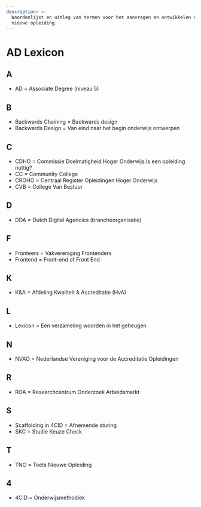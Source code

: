 ```yaml
---
description: >-
  Woordenlijst en uitleg van termen voor het aanvragen en ontwikkelen van een
  nieuwe opleiding.
---
```


# AD Lexicon

## A

* AD = Associate Degree \(niveau 5\)

## B

* Backwards Chaining = Backwards design
* Backwards Design = Van eind naar het begin onderwijs ontwerpen

## C

* CDHO = Commissie Doelmatigheid Hoger Onderwijs.Is een opleiding nuttig?
* CC = Community College
* CROHO = Centraal Register Opleidingen Hoger Onderwijs
* CVB = College Van Bestuur

## D

* DDA = Dutch Digital Agencies \(brancheorganisatie\)

## F

* Fronteers = Vakvereniging Frontenders
* Frontend = Front-end of Front End

## K

* K&A = Afdeling Kwaliteit & Accreditatie \(HvA\)

## L

* Lexicon = Een verzameling woorden in het geheugen

## N

* NVAO = Nederlandse Vereniging voor de Accreditatie Opleidingen

## R

* ROA = Researchcentrum Onderzoek Arbeidsmarkt

## S

* Scaffolding in 4CID = Afnemende sturing
* SKC = Studie Keuze Check

## T

* TNO = Toets Nieuwe Opleiding

## 4

* 4CID = Onderwijsmethodiek



